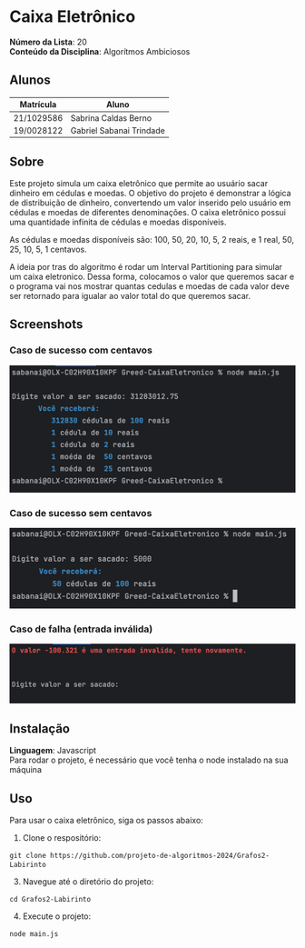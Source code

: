# Caixa Eletrônico

**Número da Lista**: 20<br>
**Conteúdo da Disciplina**: Algorítmos Ambiciosos<br>

## Alunos
| Matrícula  | Aluno                    |
|------------|--------------------------|
| 21/1029586 | Sabrina Caldas Berno     |
| 19/0028122 | Gabriel Sabanai Trindade |

## Sobre
Este projeto simula um caixa eletrônico que permite ao usuário sacar dinheiro em cédulas e moedas. O objetivo do projeto é demonstrar a lógica de distribuição de dinheiro, convertendo um valor inserido pelo usuário em cédulas e moedas de diferentes denominações. O caixa eletrônico possui uma quantidade infinita de cédulas e moedas disponíveis.

As cédulas e moedas disponíveis são: 100, 50, 20, 10, 5, 2 reais, e 1 real, 50, 25, 10, 5, 1 centavos.

A ideia por tras do algoritmo é rodar um Interval Partitioning para simular um caixa eletronico. Dessa forma, colocamos o valor que queremos sacar e o programa vai nos mostrar quantas cedulas e moedas de cada valor deve ser retornado para igualar ao valor total do que queremos sacar.

## Screenshots

### Caso de sucesso com centavos
![img.png](assets/img.png)

### Caso de sucesso sem centavos
![img.png](assets/img2.png)

### Caso de falha (entrada inválida)
![img.png](assets/img3.png)

## Instalação
**Linguagem**: Javascript<br>
Para rodar o projeto, é necessário que você tenha o node instalado na sua máquina

## Uso

Para usar o caixa eletrônico, siga os passos abaixo:

1. Clone o respositório:
```
git clone https://github.com/projeto-de-algoritmos-2024/Grafos2-Labirinto
```

3. Navegue até o diretório do projeto:
```
cd Grafos2-Labirinto
```

4. Execute o projeto:
```
node main.js
```
